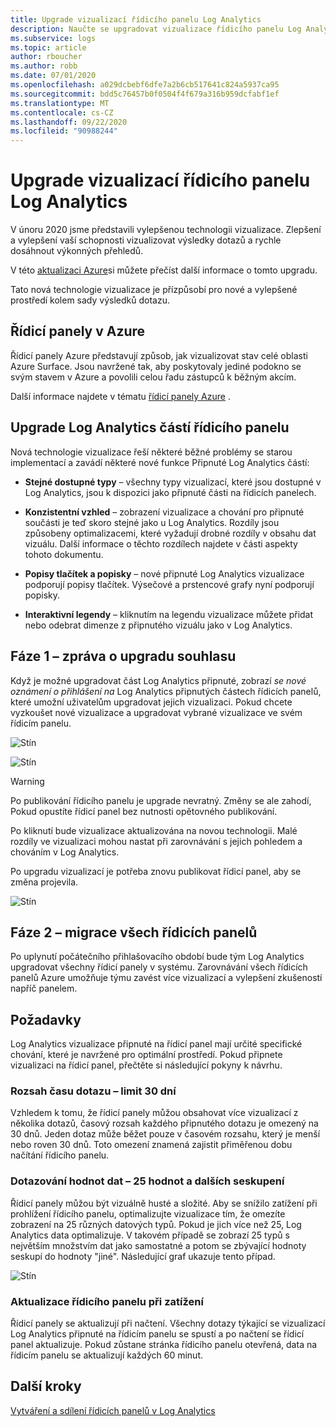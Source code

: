 ```yaml
---
title: Upgrade vizualizací řídicího panelu Log Analytics
description: Naučte se upgradovat vizualizace řídicího panelu Log Analytics pomocí dotazů, které vám poskytnou výkonné přehledy.
ms.subservice: logs
ms.topic: article
author: rboucher
ms.author: robb
ms.date: 07/01/2020
ms.openlocfilehash: a029dcbebf6dfe7a2b6cb517641c824a5937ca95
ms.sourcegitcommit: bdd5c76457b0f0504f4f679a316b959dcfabf1ef
ms.translationtype: MT
ms.contentlocale: cs-CZ
ms.lasthandoff: 09/22/2020
ms.locfileid: "90988244"
---
```

# <a name="upgrading-your-log-analytics-dashboard-visualizations"></a>Upgrade vizualizací řídicího panelu Log Analytics

V únoru 2020 jsme představili vylepšenou technologii vizualizace. Zlepšení a vylepšení vaší schopnosti vizualizovat výsledky dotazů a rychle dosáhnout výkonných přehledů. 

V této [aktualizaci Azure](https://azure.microsoft.com/updates/azure-monitor-log-analytics-upgraded-results-visualization/)si můžete přečíst další informace o tomto upgradu. 

Tato nová technologie vizualizace je přízpůsobí pro nové a vylepšené prostředí kolem sady výsledků dotazu. 

## <a name="dashboards-in-azure"></a>Řídicí panely v Azure

Řídicí panely Azure představují způsob, jak vizualizovat stav celé oblasti Azure Surface. Jsou navržené tak, aby poskytovaly jediné podokno se svým stavem v Azure a povolili celou řadu zástupců k běžným akcím. 

Další informace najdete v tématu [řídicí panely Azure](../../azure-portal/azure-portal-dashboards.md) .


## <a name="upgrading-log-analytics-dashboard-parts"></a>Upgrade Log Analytics částí řídicího panelu

Nová technologie vizualizace řeší některé běžné problémy se starou implementací a zavádí některé nové funkce Připnuté Log Analytics částí: 

- **Stejné dostupné typy** – všechny typy vizualizací, které jsou dostupné v Log Analytics, jsou k dispozici jako připnuté části na řídicích panelech.

- **Konzistentní vzhled** – zobrazení vizualizace a chování pro připnuté součásti je teď skoro stejné jako u Log Analytics. Rozdíly jsou způsobeny optimalizacemi, které vyžadují drobné rozdíly v obsahu dat vizuálu. Další informace o těchto rozdílech najdete v části aspekty tohoto dokumentu.

- **Popisy tlačítek a popisky** – nové připnuté Log Analytics vizualizace podporují popisy tlačítek. Výsečové a prstencové grafy nyní podporují popisky.

- **Interaktivní legendy** – kliknutím na legendu vizualizace můžete přidat nebo odebrat dimenze z připnutého vizuálu jako v Log Analytics.

## <a name="stage-1---opt-in-upgrade-message"></a>Fáze 1 – zpráva o upgradu souhlasu

Když je možné upgradovat část Log Analytics připnuté, zobrazí *se nové oznámení o přihlášení na* Log Analytics připnutých částech řídicích panelů, které umožní uživatelům upgradovat jejich vizualizaci. Pokud chcete vyzkoušet nové vizualizace a upgradovat vybrané vizualizace ve svém řídicím panelu.

 
![Stín](media/dashboard-upgrade/update-message-1.png)
 
![Stín](media/dashboard-upgrade/update-message-2.png)

> [!WARNING]
> Po publikování řídicího panelu je upgrade nevratný. Změny se ale zahodí, Pokud opustíte řídicí panel bez nutnosti opětovného publikování.  

Po kliknutí bude vizualizace aktualizována na novou technologii. Malé rozdíly ve vizualizaci mohou nastat při zarovnávání s jejich pohledem a chováním v Log Analytics.

Po upgradu vizualizací je potřeba znovu publikovat řídicí panel, aby se změna projevila.

![Stín](media/dashboard-upgrade/update-message-3.png)

## <a name="stage-2---migration-of-all-dashboards"></a>Fáze 2 – migrace všech řídicích panelů

Po uplynutí počátečního přihlašovacího období bude tým Log Analytics upgradovat všechny řídicí panely v systému. Zarovnávání všech řídicích panelů Azure umožňuje týmu zavést více vizualizací a vylepšení zkušeností napříč panelem.

## <a name="considerations"></a>Požadavky

Log Analytics vizualizace připnuté na řídicí panel mají určité specifické chování, které je navržené pro optimální prostředí. Pokud připnete vizualizaci na řídicí panel, přečtěte si následující pokyny k návrhu.

### <a name="query-time-scope---30-day-limit"></a>Rozsah času dotazu – limit 30 dní

Vzhledem k tomu, že řídicí panely můžou obsahovat více vizualizací z několika dotazů, časový rozsah každého připnutého dotazu je omezený na 30 dnů. Jeden dotaz může běžet pouze v časovém rozsahu, který je menší nebo roven 30 dnů. Toto omezení znamená zajistit přiměřenou dobu načítání řídicího panelu.

### <a name="query-data-values---25-values-and-other-grouping"></a>Dotazování hodnot dat – 25 hodnot a dalších seskupení

Řídicí panely můžou být vizuálně husté a složité. Aby se snížilo zatížení při prohlížení řídicího panelu, optimalizujte vizualizace tím, že omezíte zobrazení na 25 různých datových typů. Pokud je jich více než 25, Log Analytics data optimalizuje. V takovém případě se zobrazí 25 typů s největším množstvím dat jako samostatné a potom se zbývající hodnoty seskupí do hodnoty "jiné". Následující graf ukazuje tento případ.  

![Stín](media/dashboard-upgrade/values-25-limit.png)

### <a name="dashboard-refresh-on-load"></a>Aktualizace řídicího panelu při zatížení

Řídicí panely se aktualizují při načtení. Všechny dotazy týkající se vizualizací Log Analytics připnuté na řídicím panelu se spustí a po načtení se řídicí panel aktualizuje. Pokud zůstane stránka řídicího panelu otevřená, data na řídicím panelu se aktualizují každých 60 minut.

## <a name="next-steps"></a>Další kroky

[Vytváření a sdílení řídicích panelů v Log Analytics](../learn/tutorial-logs-dashboards.md)
